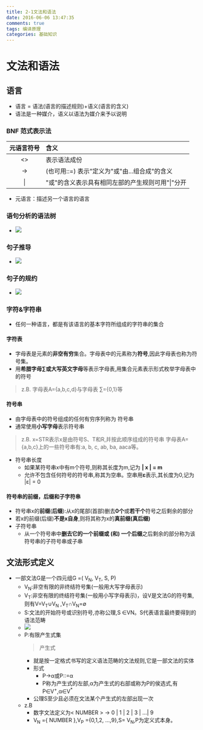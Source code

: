 ```yaml
---
title: 2-1文法和语法
date: 2016-06-06 13:47:35
comments: true
tags: 编译原理
categories: 基础知识
---
```

# 文法和语法

## 语言
- 语言 = 语法(语言的描述规则)+语义(语言的含义)
- 语法是一种媒介，语义以语法为媒介来予以说明

### BNF 范式表示法

|元语言符号|含义|
|:------:|:------|
|<>|表示语法成份|
|->|(也可用::=) 表示"定义为"或"由...组合成"的含义|
|&#124;|"或"的含义表示具有相同左部的产生规则可用"&#124;"分开|

- 元语言：描述另一个语言的语言

### 语句分析的语法树
- ![](http://7xqgx7.com1.z0.glb.clouddn.com/63b4fe696f34484260a76479d0b38404.png)

### 句子推导
- ![](http://7xqgx7.com1.z0.glb.clouddn.com/c2a1390c72e87d92ee4fd2fc6311151a.png)

### 句子的规约
- ![](http://7xqgx7.com1.z0.glb.clouddn.com/490c069835bd45d9c1e87fe0ef23c913.png)

### 字符&字符串
- 任何一种语言，都是有该语言的基本字符所组成的字符串的集合

#### 字符表
  - 字母表是元素的**非空有穷**集合。字母表中的元素称为**符号**,因此字母表也称为符号集。
  - 用**希腊字母∑**或**大写英文字母**等表示字母表,用集合元素表示形式枚举字母表中的符号
  > z.B.
  > 字母表A={a,b,c,d}与字母表 ∑={0,1}等

#### 符号串
- 由字母表中的符号组成的任何有穷序列称为
符号串
- 通常使用**小写字母**表示符号串
> z.B.
> x=STR表示x是由符号S、T和R,并按此顺序组成的符号串
> 字母表A= {a,b,c}上的一些符号串有:a, b, c, ab, ba, aaca等。
- 符号串长度
  - 如果某符号串x中有m个符号,则称其长度为m,记为 **| x | = m**
  - 允许不包含任何符号的符号串,称其为空串。空串用**ε**表示,其长度为0,记为 |ε| = 0

#### 符号串的前缀，后缀和子字符串
- 符号串x的**前缀**(**后缀**):从x的尾部(首部)删去**0个**或**若干个**符号之后剩余的部分
- 若x的前缀(后缀)**不是x自身**,则将其称为x的**真前缀(真后缀)**
- 子符号串
  - 从一个符号串中**删去它的一个前缀或 (和) 一个后缀**之后剩余的部分称为该符号串的子符号串或子串

## 文法形式定义
- 一部文法G是一个四元组G =( V<sub>N</sub>, V<sub>T</sub>, S, P)
  - V<sub>N</sub>:非空有限的非终结符号集(一般用大写字母表示)
  - V<sub>T</sub>:非空有限的终结符号集(一般用小写字母表示)，设V是文法G的符号集,则有V=V<sub>T</sub>∪V<sub>N</sub> ,V<sub>T</sub>∩V<sub>N</sub>=∅
  - S:文法的开始符号或识别符号,亦称公理,S ∈VN。S代表语言最终要得到的语法范畴
  - ![](http://7xqgx7.com1.z0.glb.clouddn.com/e9f39506efb228cebdb06374a0613bea.png)
  - P:有限产生式集
    > 产生式
    - 就是按一定格式书写的定义语法范畴的文法规则,它是一部文法的实体
    - 形式
      - P->α或P::=α
      - P称为产生式的左部,α为产生式的右部或称为P的侯选式,有P∈V<sup>+</sup>,α∈V<sup>*</sup>
    - 公理S至少且必须在文法某个产生式的左部出现一次
  - z.B
    - 数字文法定义为< NUMBER > → 0 | 1 | 2 | 3 | ...| 9
    - V<sub>N</sub> ={ NUMBER },V<sub>P</sub> ={0,1,2, ...,9},S= V<sub>N</sub>,P为定义式本身。
